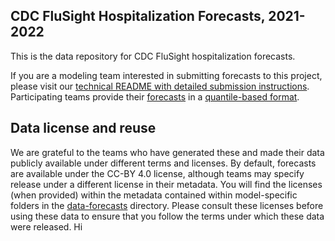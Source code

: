 ## CDC FluSight Hospitalization Forecasts, 2021-2022

This is the data repository for CDC FluSight hospitalization forecasts. 

If you are a modeling team interested in submitting forecasts to this project, please visit our [technical README with detailed submission instructions](./data-forecasts/README.md). Participating teams provide their 
[forecasts](./data-forecasts/) 
in a [quantile-based format](./data-forecasts/README.md#Data-formatting). 


## Data license and reuse
We are grateful to the teams who have generated these and made their data publicly available under different terms and licenses. By default, forecasts are available under the CC-BY 4.0 license, although teams may specify release under a different license in their metadata. You will find the licenses (when provided) within the metadata contained within model-specific folders in the [data-forecasts](./data-forecasts/) directory. Please consult these licenses before using these data to ensure that you follow the terms under which these data were released.
Hi
